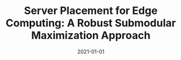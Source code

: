 ---
title: "Server Placement for Edge Computing: A Robust Submodular Maximization Approach"
authors:
- Yuben Qu
- Lihao Wang
- Haipeng Dai
- Weijun Wang
- Chao Dong
- Fan Wu
- Song Guo


date: "2021-01-01"
doi: "10.1109/TMC.2021.3136868"

# Publication type.
# 1 = Conference paper; 2 = Journal article;
# 3 = Preprint Paper; 4 = Report; 5 = Book; 6 = Book section;
# 7 = Thesis; 8 = Patent
publication_types: ["2"]

# Publication name and optional abbreviated publication name.
publication: "*IEEE Transactions on Mobile Computing*"
publication_short: "TMC (CCF-A)"

url_pdf: https://ieeexplore.ieee.org/abstract/document/9657204
# url_code: ''
# url_dataset: ''
# url_poster: ''
# url_project: ''
# url_slides: ''
# url_video: ''

---